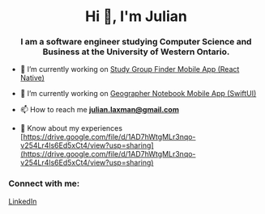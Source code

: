 <h1 align="center">Hi 👋, I'm Julian</h1>
<h3 align="center">I am a software engineer studying Computer Science and Business at the University of Western Ontario.</h3>

- 🔭 I’m currently working on [Study Group Finder Mobile App (React Native)](PRIVATE)

- 🔭 I’m currently working on [Geographer Notebook Mobile App (SwiftUI)](PRIVATE)

- 📫 How to reach me **julian.laxman@gmail.com**

- 📄 Know about my experiences [https://drive.google.com/file/d/1AD7hWtgMLr3nqo-v254Lr4ls6Ed5xCt4/view?usp=sharing](https://drive.google.com/file/d/1AD7hWtgMLr3nqo-v254Lr4ls6Ed5xCt4/view?usp=sharing)

<h3 align="left">Connect with me:</h3>
<p align="left">
<a href="https://linkedin.com/in/julian-laxman" target="blank">LinkedIn</a>
</p>
